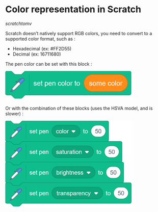 # Color representation in Scratch
*scratchtomv*  

Scratch doesn’t natively support RGB colors, you need to convert to a supported color format, such as : 

* Hexadecimal (ex: \#FF2D55)  
* Decimal (ex: 16711680\)

The pen color can be set with this block :   

<img src="../images/image96.png" width="400">

Or with the combination of these blocks (uses the HSVA model, and is slower) :   

<img src="../images/image6.png" width="400">